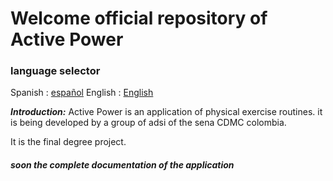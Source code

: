 # Welcome official repository of Active Power

### language selector
Spanish : [español](https://github.com/ByGameRusher/ActivePowerAPP/blob/master/README.md "español")
English : [English](https://github.com/ByGameRusher/ActivePowerAPP/blob/master/READMEus.md "English")

***Introduction:***
Active Power is an application of physical exercise routines.
it is being developed by a group of adsi of the sena CDMC colombia.

It is the final degree project.

##### soon the complete documentation of the application
